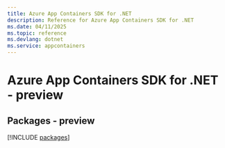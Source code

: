 ```yaml
---
title: Azure App Containers SDK for .NET
description: Reference for Azure App Containers SDK for .NET
ms.date: 04/11/2025
ms.topic: reference
ms.devlang: dotnet
ms.service: appcontainers
---
```

# Azure App Containers SDK for .NET - preview
## Packages - preview
[!INCLUDE [packages](app-containers-index.md)]